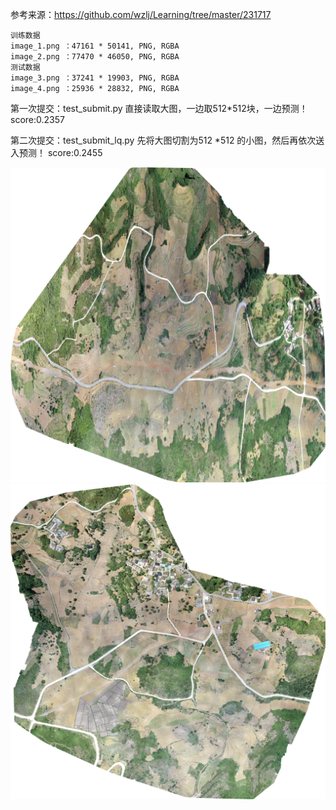 参考来源：https://github.com/wzlj/Learning/tree/master/231717
```
训练数据
image_1.png ：47161 * 50141, PNG, RGBA
image_2.png ：77470 * 46050, PNG, RGBA
测试数据
image_3.png ：37241 * 19903, PNG, RGBA
image_4.png ：25936 * 28832, PNG, RGBA
```
第一次提交：test_submit.py
直接读取大图，一边取512*512块，一边预测！
score:0.2357

第二次提交：test_submit_lq.py
先将大图切割为512 *512 的小图，然后再依次送入预测！
score:0.2455


![mage](https://github.com/liuliu408/20190719/blob/master/utils/image_3_resize.png)
![image](https://github.com/liuliu408/20190719/blob/master/utils/image_4_resize.png)
